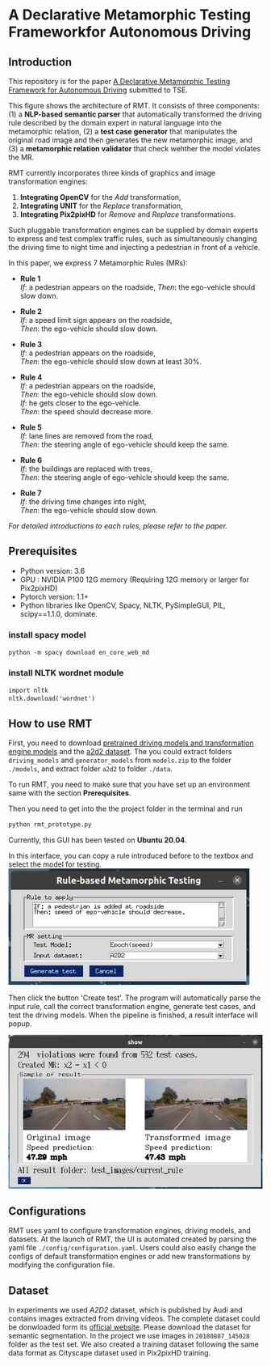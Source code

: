 # A Declarative Metamorphic Testing Frameworkfor Autonomous Driving


## Introduction

This repository is for the paper [A Declarative Metamorphic Testing Framework
for Autonomous Driving]() submitted to TSE.



This figure shows the architecture of RMT. It consists of three components: (1) a **NLP-based semantic parser** that automatically transformed the driving rule described by the domain expert in natural language into the metamorphic relation, (2) a **test case generator** that manipulates the original road image and then generates the new metamorphic image, and (3) a **metamorphic relation validator** that check wehther the model violates the MR. 

RMT currently incorporates three kinds of graphics and image transformation engines: 
1. **Integrating OpenCV** for the *Add* transformation,
2. **Integrating UNIT** for the *Replace* transformation,
3. **Integrating Pix2pixHD** for *Remove* and *Replace* transformations. 

Such pluggable transformation engines can be supplied by domain experts to express and test complex traffic rules, such as simultaneously changing the driving time to night time and injecting a pedestrian in front of a vehicle.

In this paper, we express 7 Metamorphic Rules (MRs): 

- **Rule 1**  
*If*: a pedestrian appears on the roadside,
*Then*: the ego-vehicle should slow down. 

- **Rule 2**  
*If*: a speed limit sign appears on the roadside,  
*Then*: the ego-vehicle should slow down.  

- **Rule 3**  
*If*: a pedestrian appears on the roadside,  
*Then*: the ego-vehicle should slow down at least 30%.  

- **Rule 4**  
*If*: a pedestrian appears on the roadside,  
*Then*: the ego-vehicle should slow down.  
*If*: he gets closer to the ego-vehicle.  
*Then*: the speed should decrease more.   

- **Rule 5**  
*If*: lane lines are removed from the road,   
*Then*: the steering angle of ego-vehicle should keep the same.

- **Rule 6**  
*If*: the buildings are replaced with trees,   
*Then*: the steering angle of ego-vehicle should keep the same.

- **Rule 7**  
*If*: the driving time changes into night,  
*Then*: the ego-vehicle should slow down.   

*For detailed introductions to each rules, please refer to the paper.*


## Prerequisites

+ Python version: 3.6
+ GPU : NVIDIA P100 12G memory (Requiring 12G memory or larger for Pix2pixHD)
+ Pytorch version: 1.1+
+ Python libraries like OpenCV, Spacy, NLTK, PySimpleGUI, PIL, scipy==1.1.0, dominate.

### install spacy model
```
python -m spacy download en_core_web_md
```

### install NLTK wordnet module
```
import nltk
nltk.download('wordnet')
```

## How to use RMT
First, you need to download [pretrained driving models and transformation engine models](https://drive.google.com/file/d/1sCqwcfePOD9KL4Wa-w-0ctdtUBTe8JGH/view?usp=sharing) and the [a2d2 dataset](https://drive.google.com/file/d/1d7TnKrhwh_AEPUGIB3j6o3RPsFtnpzf_/view?usp=sharing). The you could extract folders `driving_models` and `generator_models`  from `models.zip` to the folder `./models`, and extract  folder `a2d2` to  folder `./data`.

To run RMT, you need to make sure that you have set up an environment same with the section **Prerequisites**.

Then you need to get into the the project folder in the terminal and run
```python
python rmt_prototype.py
```

Currently, this GUI has been tested on **Ubuntu 20.04**. 



In this interface, you can copy a rule introduced before to the textbox and select the model for testing.
![Framework GUI](asset/rmt_ui_1.png)

Then click the button 'Create test'. The program will automatically parse the input rule, call the correct transformation engine, generate test cases, and test the driving models. When the pipeline is finished, a result interface will popup.

![Framework testing result](asset/rmt_ui_2.png)


## Configurations
RMT uses yaml to configure transformation engines, driving models, and datasets. At the launch of RMT, the UI is automated created by parsing the yaml file `./config/configuration.yaml`. Users could also easily change the configs of default transformation engines or add new transformations by modifying the configuration file. 

## Dataset

In experiments we used *A2D2* dataset, which is published by Audi and contains images extracted from driving videos. The complete dataset could be donwloaded form its [official website](https://www.a2d2.audi/a2d2/en/download.html). Please download the dataset for semantic segmentation. In the project we use images in `20180807_145028` folder as the test set. We also created a training dataset following the same data format as Cityscape dataset used in Pix2pixHD training.



